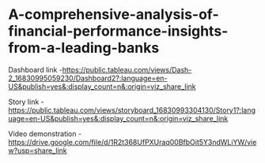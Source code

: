 # A-comprehensive-analysis-of-financial-performance-insights-from-a-leading-banks

Dashboard link -https://public.tableau.com/views/Dash-2_16830995059230/Dashboard2?:language=en-US&publish=yes&:display_count=n&:origin=viz_share_link

Story link -https://public.tableau.com/views/storyboard_16830993304130/Story1?:language=en-US&publish=yes&:display_count=n&:origin=viz_share_link

Video demonstration - https://drive.google.com/file/d/1R2t368UfPXUraq00BfbOit5Y3ndWLiYW/view?usp=share_link

